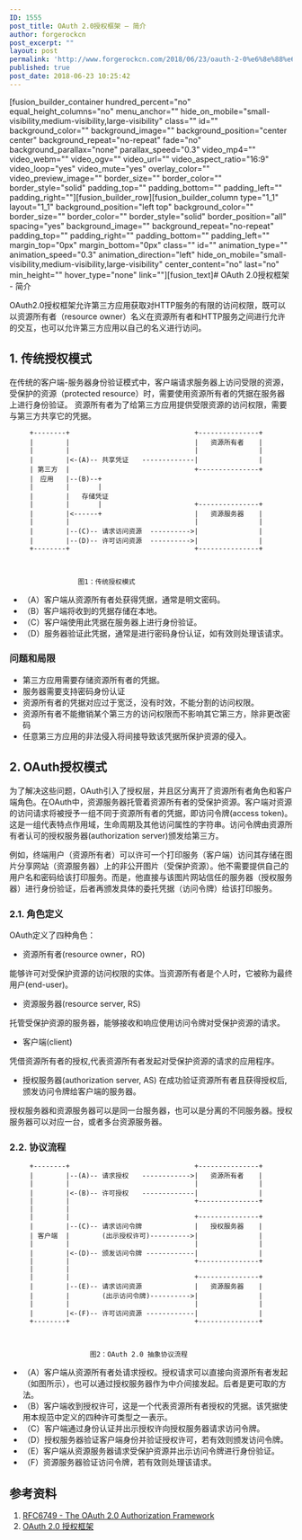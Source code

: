 ```yaml
---
ID: 1555
post_title: OAuth 2.0授权框架 – 简介
author: forgerockcn
post_excerpt: ""
layout: post
permalink: 'http://www.forgerockcn.com/2018/06/23/oauth-2-0%e6%8e%88%e6%9d%83%e6%a1%86%e6%9e%b6-%e7%ae%80%e4%bb%8b/'
published: true
post_date: 2018-06-23 10:25:42
---
```

[fusion_builder_container hundred_percent="no" equal_height_columns="no" menu_anchor="" hide_on_mobile="small-visibility,medium-visibility,large-visibility" class="" id="" background_color="" background_image="" background_position="center center" background_repeat="no-repeat" fade="no" background_parallax="none" parallax_speed="0.3" video_mp4="" video_webm="" video_ogv="" video_url="" video_aspect_ratio="16:9" video_loop="yes" video_mute="yes" overlay_color="" video_preview_image="" border_size="" border_color="" border_style="solid" padding_top="" padding_bottom="" padding_left="" padding_right=""][fusion_builder_row][fusion_builder_column type="1_1" layout="1_1" background_position="left top" background_color="" border_size="" border_color="" border_style="solid" border_position="all" spacing="yes" background_image="" background_repeat="no-repeat" padding_top="" padding_right="" padding_bottom="" padding_left="" margin_top="0px" margin_bottom="0px" class="" id="" animation_type="" animation_speed="0.3" animation_direction="left" hide_on_mobile="small-visibility,medium-visibility,large-visibility" center_content="no" last="no" min_height="" hover_type="none" link=""][fusion_text]# OAuth 2.0授权框架 - 简介

OAuth2.0授权框架允许第三方应用获取对HTTP服务的有限的访问权限，既可以以资源所有者（resource owner）名义在资源所有者和HTTP服务之间进行允许的交互，也可以允许第三方应用以自己的名义进行访问。

## 1\. 传统授权模式

在传统的客户端-服务器身份验证模式中，客户端请求服务器上访问受限的资源，受保护的资源（protected resource）时，需要使用资源所有者的凭据在服务器上进行身份验证。 资源所有者为了给第三方应用提供受限资源的访问权限，需要与第三方共享它的凭据。

         +--------+                               +---------------+
         |        |                               |   资源所有者　  |
         |        |                               |               |
         |        |<-(A)-- 共享凭证　　-------------|               |
         | 第三方  |                               +---------------+
         |　应用   |--(B)--+
         |        |       |
         |        |   存储凭证
         |        |       |                       +---------------+
         |        |<------+                       |   资源服务器　  |     
         |        |                               |               |
         |        |--(C)-- 请求访问资源  ---------->|               |
         |        |--(D)-- 许可访问资源  ---------->|               |
         +--------+                               +---------------+
    
    
    
                     图1：传统授权模式
    

*   （A）客户端从资源所有者处获得凭据，通常是明文密码。
*   （B）客户端将收到的凭据存储在本地。
*   （C）客户端使用此凭据在服务器上进行身份验证。 
*   （D）服务器验证此凭据，通常是进行密码身份认证，如有效则处理该请求。 

### 问题和局限

*   第三方应用需要存储资源所有者的凭据。 
*   服务器需要支持密码身份认证
*   资源所有者的凭据对应过于宽泛，没有时效，不能分割的访问权限。
*   资源所有者不能撤销某个第三方的访问权限而不影响其它第三方，除非更改密码
*   任意第三方应用的非法侵入将间接导致该凭据所保护资源的侵入。

## 2\. OAuth授权模式

为了解决这些问题，OAuth引入了授权层，并且区分离开了资源所有者角色和客户端角色。在OAuth中，资源服务器托管着资源所有者的受保护资源。客户端对资源的访问请求将被授予一组不同于资源所有者的凭据，即访问令牌(access token)。这是一组代表特点作用域，生命周期及其他访问属性的字符串。访问令牌由资源所有者认可的授权服务器(authorization server)颁发给第三方。

例如，终端用户（资源所有者）可以许可一个打印服务（客户端）访问其存储在图片分享网站（资源服务器）上的非公开图片（受保护资源）。他不需要提供自己的用户名和密码给该打印服务。而是，他直接与该图片网站信任的服务器（授权服务器）进行身份验证，后者再颁发具体的委托凭据（访问令牌）给该打印服务。

### 2\.1. 角色定义

OAuth定义了四种角色：

*   资源所有者(resource owner，RO)

能够许可对受保护资源的访问权限的实体。当资源所有者是个人时，它被称为最终用户(end-user)。

*   资源服务器(resource server, RS)

托管受保护资源的服务器，能够接收和响应使用访问令牌对受保护资源的请求。

*   客户端(client)

凭借资源所有者的授权,代表资源所有者发起对受保护资源的请求的应用程序。

*   授权服务器(authorization server, AS) 在成功验证资源所有者且获得授权后,颁发访问令牌给客户端的服务器。

授权服务器和资源服务器可以是同一台服务器，也可以是分离的不同服务器。授权服务器可以对应一台，或者多台资源服务器。

### 2\.2. 协议流程

         +--------+                               +---------------+
         |        |--(A)-- 请求授权　　------------>|   资源所有者　  |
         |        |                               |               |
         |        |<-(B)-- 许可授权　　-------------|               |
         |        |                               +---------------+
         |        |
         |        |                               +---------------+
         |        |--(C)-- 请求访问令牌             |   授权服务器　  |
         | 客户端  |        (出示授权许可)---------->|               |
         |        |                               |               |
         |        |<-(D)-- 颁发访问令牌 ------------|               |
         |        |                               +---------------+
         |        |
         |        |                               +---------------+
         |        |--(E)-- 请求访问资源             |   资源服务器　  |
         |        |        (出示访问令牌)---------->|               |
         |        |                               |               |
         |        |<-(F)-- 许可访问资源 ------------|               |
         +--------+                               +---------------+
    
    
    
                        图2：OAuth 2.0 抽象协议流程
    

*   （A）客户端从资源所有者处请求授权。授权请求可以直接向资源所有者发起（如图所示），也可以通过授权服务器作为中介间接发起。后者是更可取的方法。
*   （B）客户端收到授权许可，这是一个代表资源所有者授权的凭据。该凭据使用本规范中定义的四种许可类型之一表示。
*   （C）客户端通过身份认证并出示授权许向授权服务器请求访问令牌。
*   （D）授权服务器验证客户端身份并验证授权许可，若有效则颁发访问令牌。
*   （E）客户端从资源服务器请求受保护资源并出示访问令牌进行身份验证。
*   （F）资源服务器验证访问令牌，若有效则处理该请求。

## 参考资料

1.  [RFC6749 - The OAuth 2.0 Authorization Framework][1] 
2.  [OAuth 2.0 授权框架][2]

 [1]: https://tools.ietf.org/html/rfc6749
 [2]: https://legacy.gitbook.com/book/yisiqi/the-oauth-2-0-authorization-framework/details[/fusion_text][/fusion_builder_column][/fusion_builder_row][/fusion_builder_container]